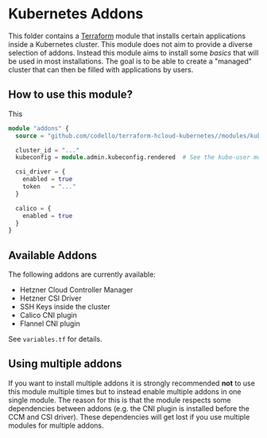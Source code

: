 # Kubernetes Addons
This folder contains a [Terraform](https://www.terraform.io/) module that installs certain applications inside a
Kubernetes cluster. This module does not aim to provide a diverse selection of addons. Instead this module aims to
install some *basics* that will be used in most installations. The goal is to be able to create a "managed" cluster
that can then be filled with applications by users.

## How to use this module?
This 

```terraform
module "addons" {
  source = "github.com/codello/terraform-hcloud-kubernetes//modules/kube-addons?ref=v0.1.0"

  cluster_id = "..."
  kubeconfig = module.admin.kubeconfig.rendered  # See the kube-user module

  csi_driver = {
    enabled = true
    token   = "..."
  }

  calico = {
    enabled = true
  }
}
```

## Available Addons
The following addons are currently available:
- Hetzner Cloud Controller Manager
- Hetzner CSI Driver
- SSH Keys inside the cluster
- Calico CNI plugin
- Flannel CNI plugin

See `variables.tf` for details.

## Using multiple addons
If you want to install multiple addons it is strongly recommended **not** to use this module multiple times but to
instead enable multiple addons in one single module. The reason for this is that the module respects some dependencies
between addons (e.g. the CNI plugin is installed before the CCM and CSI driver). These dependencies will get lost if
you use multiple modules for multiple addons.
